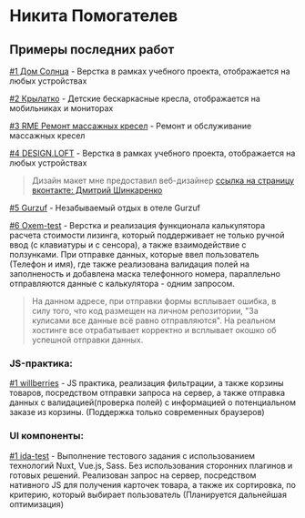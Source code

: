 # Никита Помогателев

## Примеры последних работ

[#1 Дом Солнца](https://nikitapomogatelev.github.io/homesun/src/index.html "Дом Солнца, йога-туры") - Верстка в рамках учебного проекта, отображается на любых устройствах

[#2 Крылатко](https://nikitapomogatelev.github.io/chairs/src/ "Крылатко") - Детские бескаркасные кресла, отображается на мобильниках и мониторах

[#3 RME Ремонт массажных кресел](https://nikitapomogatelev.github.io/rme-chair/dist/index.html "RME Ремонт массажных кресел") - Ремонт и обслуживание массажных кресел

[#4 DESIGN.LOFT](https://nikitapomogatelev.github.io/designloft/src/ "Дизайн и ремонт квартир в стиле Лофт") - Верстка в рамках учебного проекта, отображается на любых устройствах
> Дизайн макет мне предоставил веб-дизайнер [ссылка на страницу вконтакте: Дмитрий Шинкаренко](https://vk.com/shinkarenkodmt "Дмитрий шинкаренко ссылка на вк")

[#5 Gurzuf](https://nikitapomogatelev.github.io/Gurzuf/dist/index.html "Незабываемый отдых в отеле") - Незабываемый отдых в отеле Gurzuf

[#6 Oxem-test](https://nikitapomogatelev.github.io/oxem-test/dist/index.html "Тестовое задание от Oxem-test") - Верстка и реализация функционала калькулятора расчета стоимости лизинга, который поддерживает не только ручной ввод (с клавиатуры и с сенсора), а также взаимодействие с ползунками. При отправке данных, которые ввел пользователь (Телефон и имя), где также реализована валидация полей на заполненость и добавлена маска телефонного номера, параллельно отправляются данные с калькулятора - одним запросом.
> На данном адресе, при отправки формы всплывает ошибка, в силу того, что код размещен на личном репозитории, "За кулисами все данные всё равно отправляются". На реальном хостинге все отрабатывает корректно и всплывает окошко об успешной отправки данных.


### JS-практика:

[#1 willberries](https://nikitapomogatelev.github.io/JS-willberries/ "JS практика Willberries") - JS практика, реализация фильтрации, а также корзины товаров, посредством отправки запроса на сервер, а также отправка данных с валидацией(проверка полей) с информацией о потенциальном заказе из корзины. (Поддержка только современных браузеров)


### UI компоненты:

[#1 ida-test](https://github.com/NikitaPomogatelev/ida-test "Nuxt, Vue") - Выполнение тестового задания c использованием технологий Nuxt, Vue.js, Sass. Без использования сторонних плагинов и готовых решений. Реализован запрос на сервер, посредством нативного JS для получения карточек товара, а также их сортировка, по критерию, который выбирает пользователь (Планируется дальнейшая оптимизация)


